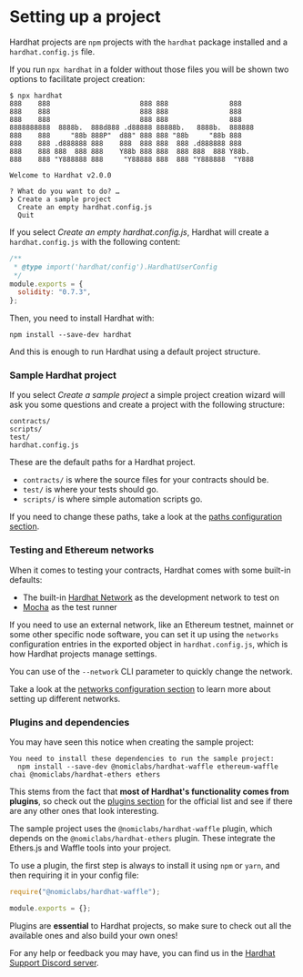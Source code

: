 # Setting up a project

Hardhat projects are `npm` projects with the `hardhat` package installed and a `hardhat.config.js` file.

If you run `npx hardhat` in a folder without those files you will be shown two options to facilitate project creation:

```
$ npx hardhat
888    888                      888 888               888
888    888                      888 888               888
888    888                      888 888               888
8888888888  8888b.  888d888 .d88888 88888b.   8888b.  888888
888    888     "88b 888P"  d88" 888 888 "88b     "88b 888
888    888 .d888888 888    888  888 888  888 .d888888 888
888    888 888  888 888    Y88b 888 888  888 888  888 Y88b.
888    888 "Y888888 888     "Y88888 888  888 "Y888888  "Y888

Welcome to Hardhat v2.0.0

? What do you want to do? …
❯ Create a sample project
  Create an empty hardhat.config.js
  Quit
```

If you select _Create an empty hardhat.config.js_, Hardhat will create a `hardhat.config.js` with the following content:

```js
/**
 * @type import('hardhat/config').HardhatUserConfig
 */
module.exports = {
  solidity: "0.7.3",
};
```

Then, you need to install Hardhat with:

```
npm install --save-dev hardhat
```

And this is enough to run Hardhat using a default project structure. 

### Sample Hardhat project

If you select _Create a sample project_ a simple project creation wizard will ask you some questions and create a project with the following structure:
```
contracts/
scripts/
test/
hardhat.config.js
```

These are the default paths for a Hardhat project. 

- `contracts/` is where the source files for your contracts should be.
- `test/` is where your tests should go.
- `scripts/` is where simple automation scripts go.

If you need to change these paths, take a look at the [paths configuration section](../config/README.md#path-configuration).

### Testing and Ethereum networks

When it comes to testing your contracts, Hardhat comes with some built-in defaults:

- The built-in [Hardhat Network](../hardhat-network/README.md) as the development network to test on
- [Mocha](https://mochajs.org/) as the test runner

If you need to use an external network, like an Ethereum testnet, mainnet or some other specific node software, you can set it up using the `networks` configuration entries in the exported object in `hardhat.config.js`, which is how Hardhat projects manage settings. 

You can use of the `--network` CLI parameter to quickly change the network.

Take a look at the [networks configuration section](../config/README.md#networks-configuration) to learn more about setting up different networks.

### Plugins and dependencies

You may have seen this notice when creating the sample project:

```
You need to install these dependencies to run the sample project:
  npm install --save-dev @nomiclabs/hardhat-waffle ethereum-waffle chai @nomiclabs/hardhat-ethers ethers
```

This stems from the fact that **most of Hardhat's functionality comes from plugins**, so check out the [plugins section](../plugins/README.md) for the official list and see if there are any other ones that look interesting.

The sample project uses the `@nomiclabs/hardhat-waffle` plugin, which depends on the `@nomiclabs/hardhat-ethers` plugin. These integrate the Ethers.js and Waffle tools into your project. 

To use a plugin, the first step is always to install it using `npm` or `yarn`, and then requiring it in your config file:

```js
require("@nomiclabs/hardhat-waffle");

module.exports = {};
```

Plugins are **essential** to Hardhat projects, so make sure to check out all the available ones and also build your own ones!

For any help or feedback you may have, you can find us in the [Hardhat Support Discord server](https://invite.gg/HardhatSupport).

